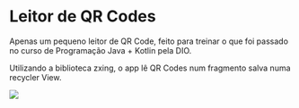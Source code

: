 # Leitor de QR Codes
Apenas um pequeno leitor de QR Code, feito para treinar o que foi passado no curso de Programação Java + Kotlin pela DIO.

Utilizando a biblioteca zxing, o app lê QR Codes num fragmento salva numa recycler View.

![](apresentação.gif)
